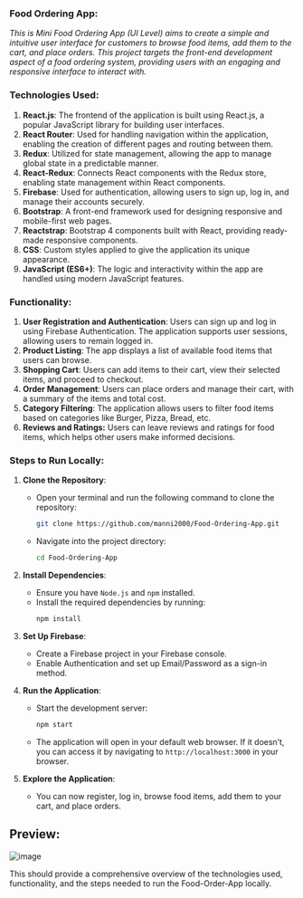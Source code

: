 ### Food Ordering App:
*This is Mini Food Ordering App (UI Level) aims to create a simple and intuitive
user interface for customers to browse food items, add them to the cart, and
place orders. This project targets the front-end development aspect of a food
ordering system, providing users with an engaging and responsive interface to
interact with.*

### Technologies Used:
1. **React.js**: The frontend of the application is built using React.js, a popular JavaScript library for building user interfaces.
2. **React Router**: Used for handling navigation within the application, enabling the creation of different pages and routing between them.
3. **Redux**: Utilized for state management, allowing the app to manage global state in a predictable manner.
4. **React-Redux**: Connects React components with the Redux store, enabling state management within React components.
5. **Firebase**: Used for authentication, allowing users to sign up, log in, and manage their accounts securely.
6. **Bootstrap**: A front-end framework used for designing responsive and mobile-first web pages.
7. **Reactstrap**: Bootstrap 4 components built with React, providing ready-made responsive components.
8. **CSS**: Custom styles applied to give the application its unique appearance.
9. **JavaScript (ES6+)**: The logic and interactivity within the app are handled using modern JavaScript features.

### Functionality:
1. **User Registration and Authentication**: Users can sign up and log in using Firebase Authentication. The application supports user sessions, allowing users to remain logged in.
2. **Product Listing**: The app displays a list of available food items that users can browse.
3. **Shopping Cart**: Users can add items to their cart, view their selected items, and proceed to checkout.
4. **Order Management**: Users can place orders and manage their cart, with a summary of the items and total cost.
5. **Category Filtering**: The application allows users to filter food items based on categories like Burger, Pizza, Bread, etc.
6. **Reviews and Ratings:** Users can leave reviews and ratings for food items, which helps other users make informed decisions.

### Steps to Run Locally:
1. **Clone the Repository**:
   - Open your terminal and run the following command to clone the repository:
     ```bash
     git clone https://github.com/manni2000/Food-Ordering-App.git
     ```
   - Navigate into the project directory:
     ```bash
     cd Food-Ordering-App
     ```

2. **Install Dependencies**:
   - Ensure you have `Node.js` and `npm` installed.
   - Install the required dependencies by running:
     ```bash
     npm install
     ```

3. **Set Up Firebase**:
   - Create a Firebase project in your Firebase console.
   - Enable Authentication and set up Email/Password as a sign-in method.
   
4. **Run the Application**:
   - Start the development server:
     ```bash
     npm start
     ```
   - The application will open in your default web browser. If it doesn’t, you can access it by navigating to `http://localhost:3000` in your browser.

5. **Explore the Application**:
   - You can now register, log in, browse food items, add them to your cart, and place orders.
  
## Preview:
![image](https://github.com/user-attachments/assets/8e9a1535-1d6c-41c3-acc5-432d68e74e17)

This should provide a comprehensive overview of the technologies used, functionality, and the steps needed to run the Food-Order-App locally.
